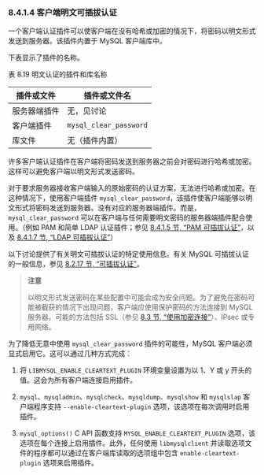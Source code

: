 ### 8.4.1.4 客户端明文可插拔认证

一个客户端认证插件可以使客户端在没有哈希或加密的情况下，将密码以明文形式发送到服务器。该插件内置于 MySQL 客户端库中。

下表显示了插件的名称。

表 8.19 明文认证的插件和库名称

| 插件或文件   | 插件或文件名           |
| ------------ | ---------------------- |
| 服务器端插件 | 无，见讨论             |
| 客户端插件   | `mysql_clear_password` |
| 库文件       | 无（插件内置）         |

许多客户端认证插件在客户端将密码发送到服务器之前会对密码进行哈希或加密。这样可以避免客户端以明文形式发送密码。

对于要求服务器接收客户端输入的原始密码的认证方案，无法进行哈希或加密。在这种情况下，使用客户端插件 `mysql_clear_password`，该插件使客户端能够以明文形式将密码发送到服务器。没有对应的服务器端插件。而是，`mysql_clear_password` 可以在客户端与任何需要明文密码的服务器端插件配合使用。（例如 PAM 和简单 LDAP 认证插件；参见 [8.4.1.5 节, “PAM 可插拔认证”](#8.4.1.5-pam-可插拔认证)，以及 [8.4.1.7 节, “LDAP 可插拔认证”](#8.4.1.7-ldap-可插拔认证)）

以下讨论提供了有关明文可插拔认证的特定使用信息。有关 MySQL 可插拔认证的一般信息，参见 [8.2.17 节, “可插拔认证”](#8.2.17-可插拔认证)。

> **注意**
>
> 以明文形式发送密码在某些配置中可能会成为安全问题。为了避免在密码可能被截获的情况下出现问题，客户端应使用保护密码的方法连接到 MySQL 服务器。可能的方法包括 SSL（参见 [8.3 节, “使用加密连接”](#8.3-使用加密连接)）、IPsec 或专用网络。

为了降低无意中使用 `mysql_clear_password` 插件的可能性，MySQL 客户端必须显式启用它。这可以通过几种方式完成：

1. 将 `LIBMYSQL_ENABLE_CLEARTEXT_PLUGIN` 环境变量设置为以 1、Y 或 y 开头的值。这会为所有客户端连接启用插件。

2. `mysql`、`mysqladmin`、`mysqlcheck`、`mysqldump`、`mysqlshow` 和 `mysqlslap` 客户端程序支持 `--enable-cleartext-plugin` 选项，该选项在每次调用时启用插件。

3. `mysql_options()` C API 函数支持 `MYSQL_ENABLE_CLEARTEXT_PLUGIN` 选项，该选项在每个连接上启用插件。此外，任何使用 `libmysqlclient` 并读取选项文件的程序都可以通过在客户端库读取的选项组中包含 `enable-cleartext-plugin` 选项来启用插件。